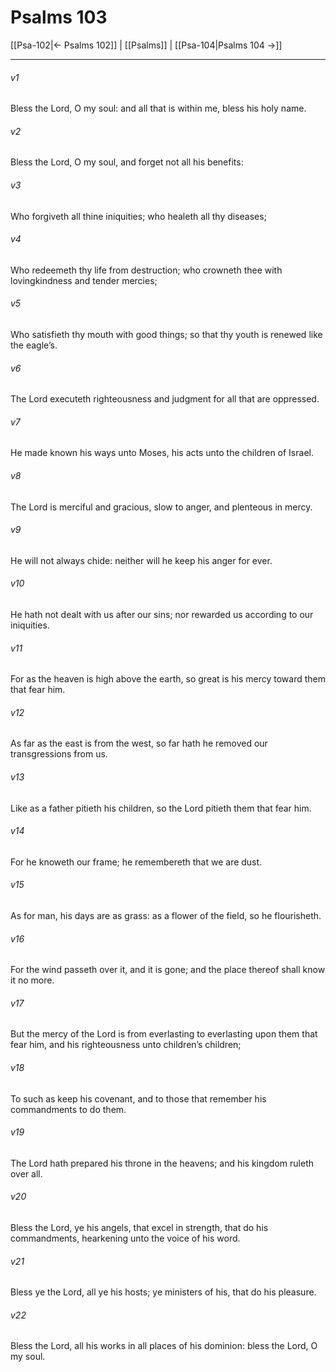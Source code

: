 # Psalms 103

[[Psa-102|← Psalms 102]] | [[Psalms]] | [[Psa-104|Psalms 104 →]]
***

###### v1
Bless the Lord, O my soul: and all that is within me, bless his holy name.
###### v2
Bless the Lord, O my soul, and forget not all his benefits:
###### v3
Who forgiveth all thine iniquities; who healeth all thy diseases;
###### v4
Who redeemeth thy life from destruction; who crowneth thee with lovingkindness and tender mercies;
###### v5
Who satisfieth thy mouth with good things; so that thy youth is renewed like the eagle’s.
###### v6
The Lord executeth righteousness and judgment for all that are oppressed.
###### v7
He made known his ways unto Moses, his acts unto the children of Israel.
###### v8
The Lord is merciful and gracious, slow to anger, and plenteous in mercy.
###### v9
He will not always chide: neither will he keep his anger for ever.
###### v10
He hath not dealt with us after our sins; nor rewarded us according to our iniquities.
###### v11
For as the heaven is high above the earth, so great is his mercy toward them that fear him.
###### v12
As far as the east is from the west, so far hath he removed our transgressions from us.
###### v13
Like as a father pitieth his children, so the Lord pitieth them that fear him.
###### v14
For he knoweth our frame; he remembereth that we are dust.
###### v15
As for man, his days are as grass: as a flower of the field, so he flourisheth.
###### v16
For the wind passeth over it, and it is gone; and the place thereof shall know it no more.
###### v17
But the mercy of the Lord is from everlasting to everlasting upon them that fear him, and his righteousness unto children’s children;
###### v18
To such as keep his covenant, and to those that remember his commandments to do them.
###### v19
The Lord hath prepared his throne in the heavens; and his kingdom ruleth over all.
###### v20
Bless the Lord, ye his angels, that excel in strength, that do his commandments, hearkening unto the voice of his word.
###### v21
Bless ye the Lord, all ye his hosts; ye ministers of his, that do his pleasure.
###### v22
Bless the Lord, all his works in all places of his dominion: bless the Lord, O my soul. 
